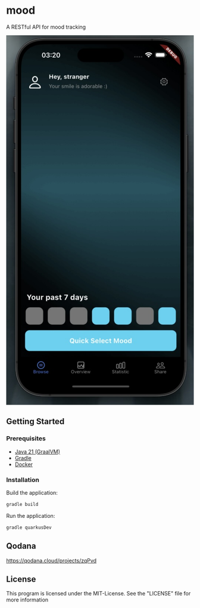 # mood

A RESTful API for mood tracking

![app](data/app.jpeg)

## Getting Started

### Prerequisites

- [Java 21 (GraalVM)](https://www.graalvm.org/downloads/)
- [Gradle](https://gradle.org/install/)
- [Docker](https://docs.docker.com/get-docker/)

### Installation

Build the application:

```bash
gradle build
```

Run the application:

```bash
gradle quarkusDev
```

## Qodana

https://qodana.cloud/projects/zqPvd

## License

This program is licensed under the MIT-License. See the "LICENSE" file for more information
